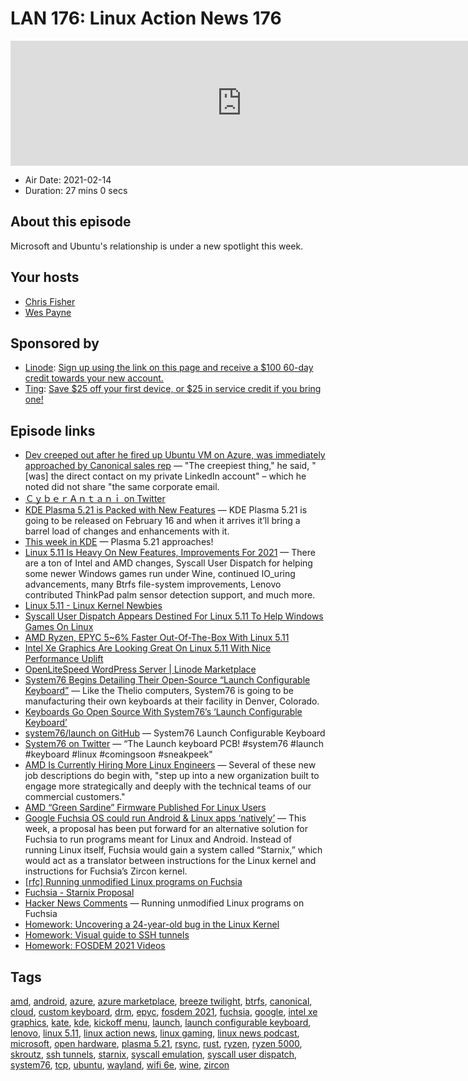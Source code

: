 # LAN 176: Linux Action News 176

<iframe src="https://player.fireside.fm/v2/DAcK9LdX+wUc1SrF4?theme=dark" width="740" height="200" frameborder="0" scrolling="no"></iframe>

* Air Date: 2021-02-14
* Duration: 27 mins 0 secs

## About this episode

Microsoft and Ubuntu's relationship is under a new spotlight this week.

## Your hosts
* [Chris Fisher](https://linuxactionnews.com/hosts/chris)
* [Wes Payne](https://linuxactionnews.com/hosts/wes)

## Sponsored by

  * [Linode](http://linode.com/lan): [Sign up using the link on this page and receive a $100 60-day credit towards your new account. ](http://linode.com/lan)
  * [Ting](https://linux.ting.com): [Save $25 off your first device, or $25 in service credit if you bring one!](https://linux.ting.com)



## Episode links

  * [Dev creeped out after he fired up Ubuntu VM on Azure, was immediately approached by Canonical sales rep](https://www.theregister.com/2021/02/11/microsoft_azure_ubuntu_data_sharing/ "Dev creeped out after he fired up Ubuntu VM on Azure, was immediately approached by Canonical sales rep") — "The creepiest thing," he said, "[was] the direct contact on my private LinkedIn account" – which he noted did not share "the same corporate email. 
  * [ＣｙｂｅｒＡｎｔａｎｉ on Twitter](https://twitter.com/LucaBongiorni/status/1359560585990537216 "ＣｙｂｅｒＡｎｔａｎｉ on Twitter")
  * [KDE Plasma 5.21 is Packed with New Features](https://www.omgubuntu.co.uk/2021/01/kde-plasma-5-21-features "KDE Plasma 5.21 is Packed with New Features") — KDE Plasma 5.21 is going to be released on February 16 and when it arrives it’ll bring a barrel load of changes and enhancements with it.
  * [This week in KDE](https://pointieststick.com/2021/02/12/this-week-in-kde-plasma-5-21-approaches/ "This week in KDE") — Plasma 5.21 approaches! 
  * [Linux 5.11 Is Heavy On New Features, Improvements For 2021](https://www.phoronix.com/scan.php?page=article&item=linux-511-features&num=1 "Linux 5.11 Is Heavy On New Features, Improvements For 2021") — There are a ton of Intel and AMD changes, Syscall User Dispatch for helping some newer Windows games run under Wine, continued IO_uring advancements, many Btrfs file-system improvements, Lenovo contributed ThinkPad palm sensor detection support, and much more. 
  * [Linux 5.11 - Linux Kernel Newbies](https://kernelnewbies.org/Linux_5.11 "Linux 5.11 - Linux Kernel Newbies")
  * [Syscall User Dispatch Appears Destined For Linux 5.11 To Help Windows Games On Linux](https://www.phoronix.com/scan.php?page=news_item&px=Syscall-User-Dispatch-Queued "Syscall User Dispatch Appears Destined For Linux 5.11 To Help Windows Games On Linux")
  * [AMD Ryzen, EPYC 5~6% Faster Out-Of-The-Box With Linux 5.11](https://www.phoronix.com/scan.php?page=article&item=linux511-regress-over&num=1 "AMD Ryzen, EPYC 5~6% Faster Out-Of-The-Box With Linux 5.11")
  * [Intel Xe Graphics Are Looking Great On Linux 5.11 With Nice Performance Uplift](https://www.phoronix.com/scan.php?page=article&item=linux-511-xe&num=1 "Intel Xe Graphics Are Looking Great On Linux 5.11 With Nice Performance Uplift")
  * [OpenLiteSpeed WordPress Server | Linode Marketplace](https://www.linode.com/marketplace/apps/litespeed-technologies/openlitespeed-wordpress/ "OpenLiteSpeed WordPress Server | Linode Marketplace")
  * [System76 Begins Detailing Their Open-Source “Launch Configurable Keyboard”](https://www.phoronix.com/scan.php?page=news_item&px=System76-Launch-Keyboard "System76 Begins Detailing Their Open-Source “Launch Configurable Keyboard”") — Like the Thelio computers, System76 is going to be manufacturing their own keyboards at their facility in Denver, Colorado.
  * [Keyboards Go Open Source With System76’s ‘Launch Configurable Keyboard’](https://www.tomshardware.com/news/system76-details-open-source-launch-keyboard "Keyboards Go Open Source With System76’s ‘Launch Configurable Keyboard’")
  * [system76/launch on GitHub](https://github.com/system76/launch "system76/launch on GitHub") — System76 Launch Configurable Keyboard
  * [System76 on Twitter](https://twitter.com/system76/status/1360348028457082880 "System76 on Twitter") — “The Launch keyboard PCB! #system76 #launch #keyboard #linux #comingsoon #sneakpeek"
  * [AMD Is Currently Hiring More Linux Engineers](https://www.phoronix.com/scan.php?page=news_item&px=AMD-Hiring-More-Linux-2021 "AMD Is Currently Hiring More Linux Engineers") — Several of these new job descriptions do begin with, "step up into a new organization built to engage more strategically and deeply with the technical teams of our commercial customers."
  * [AMD “Green Sardine” Firmware Published For Linux Users](https://www.phoronix.com/scan.php?page=news_item&px=AMD-Green-Sardine-Firmware "AMD “Green Sardine” Firmware Published For Linux Users")
  * [Google Fuchsia OS could run Android & Linux apps ‘natively’](https://9to5google.com/2021/02/12/google-fuchsia-os-android-linux-programs-starnix/ "Google Fuchsia OS could run Android & Linux apps ‘natively’") — This week, a proposal has been put forward for an alternative solution for Fuchsia to run programs meant for Linux and Android. Instead of running Linux itself, Fuchsia would gain a system called “Starnix,” which would act as a translator between instructions for the Linux kernel and instructions for Fuchsia’s Zircon kernel.
  * [[rfc] Running unmodified Linux programs on Fuchsia](https://fuchsia-review.googlesource.com/c/fuchsia/+/485181 "\[rfc\] Running unmodified Linux programs on Fuchsia")
  * [Fuchsia - Starnix Proposal](https://fuchsia.googlesource.com/fuchsia/+/2940d6f300031e852333c3ee0548ecba1d69c961/docs/contribute/governance/rfcs/NNNN_starnix.md#as-she-be-spoke "Fuchsia - Starnix Proposal")
  * [Hacker News Comments](https://news.ycombinator.com/item?id=26104667 "Hacker News Comments") — Running unmodified Linux programs on Fuchsia
  * [Homework: Uncovering a 24-year-old bug in the Linux Kernel ](https://engineering.skroutz.gr/blog/uncovering-a-24-year-old-bug-in-the-linux-kernel/ "Homework: Uncovering a 24-year-old bug in the Linux Kernel ")
  * [Homework: Visual guide to SSH tunnels](https://robotmoon.com/ssh-tunnels//# "Homework: Visual guide to SSH tunnels")
  * [Homework: FOSDEM 2021 Videos](https://video.fosdem.org/2021/ "Homework: FOSDEM 2021 Videos")



## Tags

[amd](https://linuxactionnews.com/tags/amd), [android](https://linuxactionnews.com/tags/android), [azure](https://linuxactionnews.com/tags/azure), [azure marketplace](https://linuxactionnews.com/tags/azure%20marketplace), [breeze twilight](https://linuxactionnews.com/tags/breeze%20twilight), [btrfs](https://linuxactionnews.com/tags/btrfs), [canonical](https://linuxactionnews.com/tags/canonical), [cloud](https://linuxactionnews.com/tags/cloud), [custom keyboard](https://linuxactionnews.com/tags/custom%20keyboard), [drm](https://linuxactionnews.com/tags/drm), [epyc](https://linuxactionnews.com/tags/epyc), [fosdem 2021](https://linuxactionnews.com/tags/fosdem%202021), [fuchsia](https://linuxactionnews.com/tags/fuchsia), [google](https://linuxactionnews.com/tags/google), [intel xe graphics](https://linuxactionnews.com/tags/intel%20xe%20graphics), [kate](https://linuxactionnews.com/tags/kate), [kde](https://linuxactionnews.com/tags/kde), [kickoff menu](https://linuxactionnews.com/tags/kickoff%20menu), [launch](https://linuxactionnews.com/tags/launch), [launch configurable keyboard](https://linuxactionnews.com/tags/launch%20configurable%20keyboard), [lenovo](https://linuxactionnews.com/tags/lenovo), [linux 5.11](https://linuxactionnews.com/tags/linux%205.11), [linux action news](https://linuxactionnews.com/tags/linux%20action%20news), [linux gaming](https://linuxactionnews.com/tags/linux%20gaming), [linux news podcast](https://linuxactionnews.com/tags/linux%20news%20podcast), [microsoft](https://linuxactionnews.com/tags/microsoft), [open hardware](https://linuxactionnews.com/tags/open%20hardware), [plasma 5.21](https://linuxactionnews.com/tags/plasma%205.21), [rsync](https://linuxactionnews.com/tags/rsync), [rust](https://linuxactionnews.com/tags/rust), [ryzen](https://linuxactionnews.com/tags/ryzen), [ryzen 5000](https://linuxactionnews.com/tags/ryzen%205000), [skroutz](https://linuxactionnews.com/tags/skroutz), [ssh tunnels](https://linuxactionnews.com/tags/ssh%20tunnels), [starnix](https://linuxactionnews.com/tags/starnix), [syscall emulation](https://linuxactionnews.com/tags/syscall%20emulation), [syscall user dispatch](https://linuxactionnews.com/tags/syscall%20user%20dispatch), [system76](https://linuxactionnews.com/tags/system76), [tcp](https://linuxactionnews.com/tags/tcp), [ubuntu](https://linuxactionnews.com/tags/ubuntu), [wayland](https://linuxactionnews.com/tags/wayland), [wifi 6e](https://linuxactionnews.com/tags/wifi%206e), [wine](https://linuxactionnews.com/tags/wine), [zircon](https://linuxactionnews.com/tags/zircon)